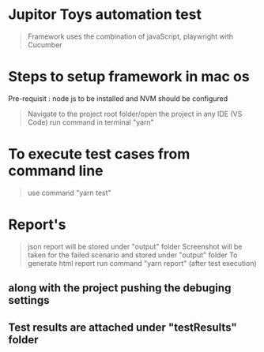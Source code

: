 # Jupitor Toys automation test 
> Framework uses the combination of javaScript, playwright with Cucumber

# Steps to setup framework in mac os
Pre-requisit : node js to be installed and NVM should be configured

> Navigate to the project root folder/open the project in any IDE (VS Code)
> run command in terminal "yarn"

# To execute test cases from command line 

> use command "yarn test"

# Report's 
> json report will be stored under "output" folder 
> Screenshot will be taken for the failed scenario and stored under "output" folder
> To generate html report run command "yarn report" (after test execution)

## along with the project pushing the debuging settings 

## Test results are attached under "testResults" folder
